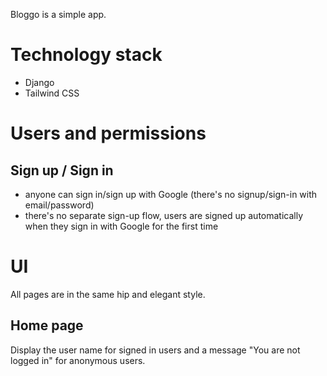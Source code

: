 Bloggo is a simple app. 

# Technology stack

- Django
- Tailwind CSS

# Users and permissions

## Sign up / Sign in

- anyone can sign in/sign up with Google (there's no signup/sign-in with email/password)
- there's no separate sign-up flow, users are signed up automatically when they sign in with Google for the first time

# UI

All pages are in the same hip and elegant style.

## Home page

Display the user name for signed in users and a message "You are not logged in" for anonymous users.
